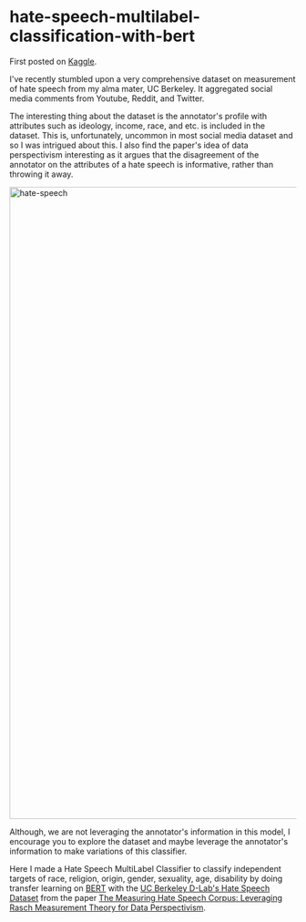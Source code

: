 # hate-speech-multilabel-classification-with-bert

First posted on [Kaggle](https://www.kaggle.com/code/wesleyacheng/hate-speech-multilabel-classification-with-bert).

I've recently stumbled upon a very comprehensive dataset on measurement of hate speech from my alma mater, UC Berkeley. It aggregated social media comments from Youtube, Reddit, and Twitter.

The interesting thing about the dataset is the annotator's profile with attributes such as ideology, income, race, and etc. is included in the dataset. This is, unfortunately, uncommon in most social media dataset and so I was intrigued about this.
I also find the paper's idea of data perspectivism interesting as it argues that the disagreement of the annotator on the attributes of a hate speech is informative, rather than throwing it away.

<img width="1110" alt="hate-speech" src="https://github.com/wesleyacheng/hate-speech-multilabel-classification-with-bert/assets/15952538/5405c3b6-8328-4e3f-8423-433ac3bc4974">

Although, we are not leveraging the annotator's information in this model, I encourage you to explore the dataset and maybe leverage the annotator's information to make variations of this classifier.

Here I made a Hate Speech MultiLabel Classifier to classify independent targets of race, religion, origin, gender, sexuality, age, disability by doing transfer learning on [BERT](https://huggingface.co/datasets/ucberkeley-dlab/measuring-hate-speech) with the [UC Berkeley D-Lab's Hate Speech Dataset](https://huggingface.co/datasets/ucberkeley-dlab/measuring-hate-speech) from the paper [The Measuring Hate Speech Corpus: Leveraging Rasch Measurement Theory for Data Perspectivism](https://aclanthology.org/2022.nlperspectives-1.11.pdf).
